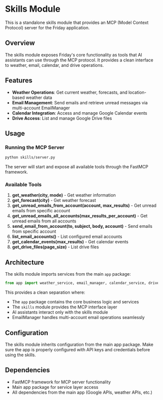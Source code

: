 # Skills Module

This is a standalone skills module that provides an MCP (Model Context Protocol) server for the Friday application.

## Overview

The skills module exposes Friday's core functionality as tools that AI assistants can use through the MCP protocol. It provides a clean interface to weather, email, calendar, and drive operations.

## Features

- **Weather Operations**: Get current weather, forecasts, and location-based weather data
- **Email Management**: Send emails and retrieve unread messages via multi-account EmailManager
- **Calendar Integration**: Access and manage Google Calendar events
- **Drive Access**: List and manage Google Drive files

## Usage

### Running the MCP Server

```bash
python skills/server.py
```

The server will start and expose all available tools through the FastMCP framework.

### Available Tools

1. **get_weather(city, mode)** - Get weather information
2. **get_forecast(city)** - Get weather forecast
3. **get_unread_emails_from_account(account, max_results)** - Get unread emails from specific account
4. **get_unread_emails_all_accounts(max_results_per_account)** - Get unread emails from all accounts
5. **send_email_from_account(to, subject, body, account)** - Send emails from specific account
6. **list_email_accounts()** - List configured email accounts
7. **get_calendar_events(max_results)** - Get calendar events
8. **get_drive_files(page_size)** - List drive files

## Architecture

The skills module imports services from the main `app` package:

```python
from app import weather_service, email_manager, calendar_service, drive_service
```

This provides a clean separation where:
- The `app` package contains the core business logic and services
- The `skills` module provides the MCP interface layer
- AI assistants interact only with the skills module
- EmailManager handles multi-account email operations seamlessly

## Configuration

The skills module inherits configuration from the main app package. Make sure the app is properly configured with API keys and credentials before using the skills.

## Dependencies

- FastMCP framework for MCP server functionality
- Main app package for service layer access
- All dependencies from the main app (Google APIs, weather APIs, etc.)

